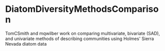 DiatomDiversityMethodsComparison
================================

TomCSmith and mqwilber work on comparing multivariate, bivariate (SAD), and univariate methods of describing communities using Holmes' Sierra Nevada diatom data
